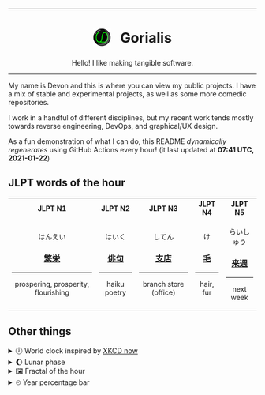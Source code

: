 ***

<h1 align="center">
<sub>
    <img src="readme/resources/avatar.png" height="36">
</sub>
&nbsp;
Gorialis
</h1>
<p align="center">
Hello! I like making tangible software.
</p>

***

My name is Devon and this is where you can view my public projects. I have a mix of stable and experimental projects, as well as some more comedic repositories.

I work in a handful of different disciplines, but my recent work tends mostly towards reverse engineering, DevOps, and graphical/UX design.

As a fun demonstration of what I can do, this README *dynamically regenerates* using GitHub Actions every hour! (it last updated at **07:41 UTC, 2021-01-22**)

<h2>JLPT words of the hour</h2>
<table>
    <tr>
        <th>JLPT N1</th>
        <th>JLPT N2</th>
        <th>JLPT N3</th>
        <th>JLPT N4</th>
        <th>JLPT N5</th>
    </tr>
    <tr>
        <td>
            <p align="center">はんえい</p>
            <h3 align="center"><b><a href="https://jisho.org/search/%E7%B9%81%E6%A0%84">繁栄</a></b></h3>
            <hr>
            <p align="center">prospering,<wbr> prosperity,<wbr> flourishing</p>
        </td>
        <td>
            <p align="center">はいく</p>
            <h3 align="center"><b><a href="https://jisho.org/search/%E4%BF%B3%E5%8F%A5">俳句</a></b></h3>
            <hr>
            <p align="center">haiku poetry</p>
        </td>
        <td>
            <p align="center">してん</p>
            <h3 align="center"><b><a href="https://jisho.org/search/%E6%94%AF%E5%BA%97">支店</a></b></h3>
            <hr>
            <p align="center">branch store (office)</p>
        </td>
        <td>
            <p align="center">け</p>
            <h3 align="center"><b><a href="https://jisho.org/search/%E6%AF%9B">毛</a></b></h3>
            <hr>
            <p align="center">hair,<wbr> fur</p>
        </td>
        <td>
            <p align="center">らいしゅう</p>
            <h3 align="center"><b><a href="https://jisho.org/search/%E6%9D%A5%E9%80%B1">来週</a></b></h3>
            <hr>
            <p align="center">next week</p>
        </td>
    </tr>
</table>

<h2>Other things</h2>
<details>
<summary>🕖  World clock inspired by <a href="https://xkcd.com/now">XKCD now</a></summary>

> <img src="generated/now.png" width="512">

</details>
<details>
<summary>🌔 Lunar phase</summary>

The moon is approximately 32.90% through its phase (Waxing Gibbous).

</details>
<details>
<summary>&#x1f5bc; Fractal of the hour</summary>

> <img src="generated/fractal.png" width="512">

</details>
<details>
<summary>&#x23f2; Year percentage bar</summary>
<pre><code>2021 [█▁▁▁▁▁▁▁▁▁▁▁▁▁▁▁▁▁▁▁] 5.84%</code></pre>
</details>
